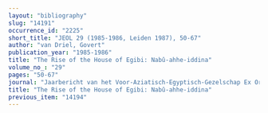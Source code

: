 ```yaml
---
layout: "bibliography"
slug: "14191"
occurrence_id: "2225"
short_title: "JEOL 29 (1985-1986, Leiden 1987), 50-67"
author: "van Driel, Govert"
publication_year: "1985-1986"
title: "The Rise of the House of Egibi: Nabû-ahhe-iddina"
volume_no_: "29"
pages: "50-67"
journal: "Jaarbericht van het Voor-Aziatisch-Egyptisch-Gezelschap Ex Oriente Lux"
title: "The Rise of the House of Egibi: Nabû-ahhe-iddina"
previous_item: "14194"
---
```


